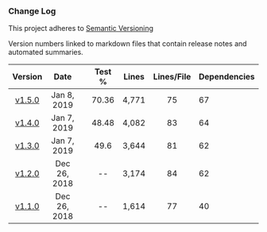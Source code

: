 ### Change Log

This project adheres to [Semantic Versioning](http://semver.org)

Version numbers linked to markdown files that contain release notes and automated summaries.


| Version | Date |     | Test % | Lines | Lines/File | Dependencies |
|:-----:|:------:|:---:|:------:|:-----:|:----------:|:--------|
| [v1.5.0](https://github.com/njhoffman/templates-api/tree/master/docs/changelogs/1.5.0.md) | Jan 8, 2019 | | 70.36 | 4,771 | 75 | 67 |
| [v1.4.0](https://github.com/njhoffman/templates-api/tree/master/docs/changelogs/1.4.0.md) | Jan 7, 2019 | | 48.48 | 4,082 | 83 | 64 |
| [v1.3.0](https://github.com/njhoffman/templates-api/tree/master/docs/changelogs/1.3.0.md) | Jan 7, 2019 | | 49.6 | 3,644 | 81 | 62 |
| [v1.2.0](https://github.com/njhoffman/templates-api/tree/master/docs/changelogs/1.2.0.md) | Dec 26, 2018 | | -- | 3,174 | 84 | 62 |
| [v1.1.0](https://github.com/njhoffman/templates-api/tree/master/docs/changelogs/1.1.0.md) | Dec 26, 2018 | | -- | 1,614 | 77 | 40 |
